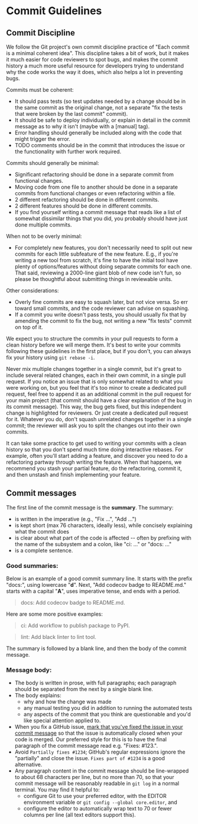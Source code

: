 # Commit Guidelines

## Commit Discipline

We follow the Git project's own commit discipline practice of "Each
commit is a minimal coherent idea". This discipline takes a bit of work,
but it makes it much easier for code reviewers to spot bugs, and
makes the commit history a much more useful resource for developers
trying to understand why the code works the way it does, which also
helps a lot in preventing bugs.

Commits must be coherent:

*   It should pass tests (so test updates needed by a change should be
    in the same commit as the original change, not a separate "fix the
    tests that were broken by the last commit" commit).
*   It should be safe to deploy individually, or explain in detail in
    the commit message as to why it isn't (maybe with a [manual] tag).
*   Error handling should generally be included along with the code that
    might trigger the error.
*   TODO comments should be in the commit that introduces the issue or
    the functionality with further work required.

Commits should generally be minimal:

*   Significant refactoring should be done in a separate commit from
    functional changes.
*   Moving code from one file to another should be done in a separate
    commits from functional changes or even refactoring within a file.
*   2 different refactoring should be done in different commits.
*   2 different features should be done in different commits.
*   If you find yourself writing a commit message that reads like a list
    of somewhat dissimilar things that you did, you probably should have
    just done multiple commits.

When not to be overly minimal:

*   For completely new features, you don't necessarily need to split out
    new commits for each little subfeature of the new feature. E.g., if
    you're writing a new tool from scratch, it's fine to have the
    initial tool have plenty of options/features without doing separate
    commits for each one. That said, reviewing a 2000-line giant blob of
    new code isn't fun, so please be thoughtful about submitting things
    in reviewable units.

Other considerations:

*   Overly fine commits are easy to squash later, but not vice versa.
    So err toward small commits, and the code reviewer can advise on
    squashing.
*   If a commit you write doesn't pass tests, you should usually fix
    that by amending the commit to fix the bug, not writing a new "fix
    tests" commit on top of it.

We expect you to structure the commits in your pull requests to form
a clean history before we will merge them.  It's best to write your
commits following these guidelines in the first place, but if you don't,
you can always fix your history using `git rebase -i`.

Never mix multiple changes together in a single commit, but it's great
to include several related changes, each in their own commit, in a
single pull request.  If you notice an issue that is only somewhat
related to what you were working on, but you feel that it's too minor
to create a dedicated pull request, feel free to append it as an
additional commit in the pull request for your main project (that
commit should have a clear explanation of the bug in its commit
message).  This way, the bug gets fixed, but this independent change
is highlighted for reviewers.  Or just create a dedicated pull request
for it.  Whatever you do, don't squash unrelated changes together in a
single commit; the reviewer will ask you to split the changes out into
their own commits.

It can take some practice to get used to writing your commits with a
clean history so that you don't spend much time doing interactive
rebases. For example, often you'll start adding a feature, and discover
you need to do a refactoring partway through writing the feature. When that
happens, we recommend you stash your partial feature, do the refactoring,
commit it, and then unstash and finish implementing your feature.

## Commit messages

The first line of the commit message is the **summary**. The summary:
* is written in the imperative (e.g., "Fix ...", "Add ...")
* is kept short (max 76 characters, ideally less), while concisely
  explaining what the commit does
* is clear about what part of the code is affected -- often by prefixing
  with the name of the subsystem and a colon, like "ci: ..." or "docs: ..."
* is a complete sentence.

### Good summaries:

Below is an example of a good commit summary line.  It starts with the
prefix "docs:", using lowercase "**d**".  Next, "Add codecov badge to
README.md." starts with a capital "**A**", uses imperative tense,
and ends with a period.

> docs: Add codecov badge to README.md.

Here are some more positive examples:

> ci: Add workflow to publish package to PyPI.

> lint: Add black linter to lint tool.

The summary is followed by a blank line, and then the body of the
commit message.

### Message body:

*   The body is written in prose, with full paragraphs; each paragraph should
    be separated from the next by a single blank line.
*   The body explains:
    *   why and how the change was made
    *   any manual testing you did in addition to running the automated tests
    *   any aspects of the commit that you think are questionable and
        you'd like special attention applied to.
*   When you fix a GitHub issue, [mark that you've fixed the issue in
    your commit
    message](https://help.github.com/en/articles/closing-issues-via-commit-messages)
    so that the issue is automatically closed when your code is merged.
    Our preferred style for this is to have the final paragraph of
    the commit message read e.g. "Fixes: \#123.".
*   Avoid `Partially fixes #1234`; GitHub's regular expressions ignore
    the "partially" and close the issue. `Fixes part of #1234` is a good alternative.
*   Any paragraph content in the commit message should be line-wrapped
    to about 68 characters per line, but no more than 70, so that your
    commit message will be reasonably readable in `git log` in a normal
    terminal. You may find it helpful to:
    *   configure Git to use your preferred editor, with the EDITOR
        environment variable or `git config --global core.editor`, and
    *   configure the editor to automatically wrap text to 70 or fewer
        columns per line (all text editors support this).
